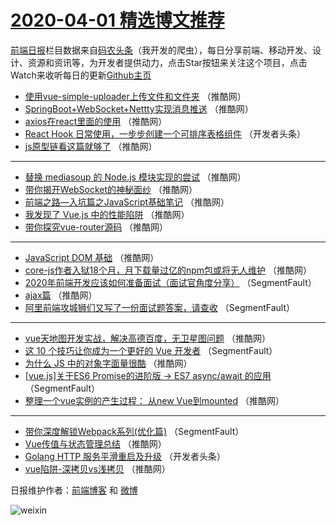 # [2020-04-01 精选博文推荐](https://toutiao.qdkfweb.cn/date/2020/04/01)

[前端日报](https://qdkfweb.cn/c/news)栏目数据来自[码农头条](https://toutiao.qdkfweb.cn/)（我开发的爬虫），每日分享前端、移动开发、设计、资源和资讯等，为开发者提供动力，点击Star按钮来关注这个项目，点击Watch来收听每日的更新[Github主页](https://github.com/kujian/frontendDaily)
* [使用vue-simple-uploader上传文件和文件夹](https://toutiao.qdkfweb.cn/140490.html) （推酷网）
* [SpringBoot+WebSocket+Nettty实现消息推送](https://toutiao.qdkfweb.cn/140504.html) （推酷网）
* [axios在react里面的使用](https://toutiao.qdkfweb.cn/140505.html) （推酷网）
* [React Hook 日常使用，一步步创建一个可排序表格组件](https://toutiao.qdkfweb.cn/140488.html) （开发者头条）
* [js原型链看这篇就够了](https://toutiao.qdkfweb.cn/140499.html) （推酷网）

***
* [替换 mediasoup 的 Node.js 模块实现的尝试](https://toutiao.qdkfweb.cn/140489.html) （推酷网）
* [带你揭开WebSocket的神秘面纱](https://toutiao.qdkfweb.cn/140500.html) （推酷网）
* [前端之路&#8212;入坑篇之JavaScript基础笔记](https://toutiao.qdkfweb.cn/140501.html) （推酷网）
* [我发现了 Vue.js 中的性能陷阱](https://toutiao.qdkfweb.cn/140491.html) （推酷网）
* [带你探究vue-router源码](https://toutiao.qdkfweb.cn/140502.html) （推酷网）

***
* [JavaScript DOM 基础](https://toutiao.qdkfweb.cn/140492.html) （推酷网）
* [core-js作者入狱18个月，月下载量过亿的npm包或将无人维护](https://toutiao.qdkfweb.cn/140503.html) （推酷网）
* [2020年前端开发应该如何准备面试（面试官角度分享）](https://toutiao.qdkfweb.cn/140482.html) （SegmentFault）
* [ajax篇](https://toutiao.qdkfweb.cn/140493.html) （推酷网）
* [阿里前端攻城狮们又写了一份面试题答案，请查收](https://toutiao.qdkfweb.cn/140483.html) （SegmentFault）

***
* [vue天地图开发实战，解决高德百度，无卫星图问题](https://toutiao.qdkfweb.cn/140494.html) （推酷网）
* [这 10 个技巧让你成为一个更好的 Vue 开发者](https://toutiao.qdkfweb.cn/140484.html) （SegmentFault）
* [为什么 JS 中的对象字面量很酷](https://toutiao.qdkfweb.cn/140495.html) （推酷网）
* [[vue.js]关于ES6 Promise的进阶版 → ES7 async/await 的应用](https://toutiao.qdkfweb.cn/140485.html) （SegmentFault）
* [整理一个vue实例的产生过程： 从new Vue到mounted](https://toutiao.qdkfweb.cn/140496.html) （推酷网）

***
* [带你深度解锁Webpack系列(优化篇)](https://toutiao.qdkfweb.cn/140486.html) （SegmentFault）
* [Vue传值与状态管理总结](https://toutiao.qdkfweb.cn/140497.html) （推酷网）
* [Golang HTTP 服务平滑重启及升级](https://toutiao.qdkfweb.cn/140487.html) （开发者头条）
* [vue陷阱-深拷贝vs浅拷贝](https://toutiao.qdkfweb.cn/140498.html) （推酷网）

日报维护作者：[前端博客](https://qdkfweb.cn/) 和 [微博](https://qdkfweb.cn/go/weibo)

![weixin](https://user-images.githubusercontent.com/3055447/38468989-651132ac-3b80-11e8-8e6b-15122322a9d7.png)